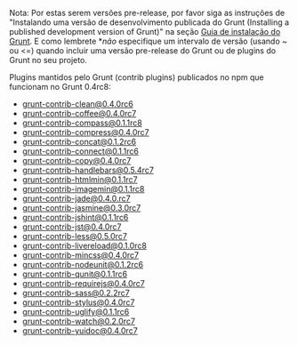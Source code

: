 Nota: Por estas serem versões pre-release, por favor siga as instruções de "Instalando uma versão de desenvolvimento publicada do Grunt (Installing a published development version of Grunt)" na seção [Guia de instalação do Grunt](Installing-grunt.md). E como lembrete **não* especifique um intervalo de versão (usando ~ ou <=) quando incluir uma versão pre-release do Grunt ou de plugins do Grunt no seu projeto.
 
Plugins mantidos pelo Grunt (contrib plugins) publicados no npm que funcionam no Grunt 0.4rc8:

- grunt-contrib-clean@0.4.0rc6
- grunt-contrib-coffee@0.4.0rc7
- grunt-contrib-compass@0.1.1rc8
- grunt-contrib-compress@0.4.0rc7
- grunt-contrib-concat@0.1.2rc6
- grunt-contrib-connect@0.1.1rc6
- grunt-contrib-copy@0.4.0rc7
- grunt-contrib-handlebars@0.5.4rc7
- grunt-contrib-htmlmin@0.1.1rc7
- grunt-contrib-imagemin@0.1.1rc8
- grunt-contrib-jade@0.4.0.rc7
- grunt-contrib-jasmine@0.3.0rc7
- grunt-contrib-jshint@0.1.1rc6
- grunt-contrib-jst@0.4.0rc7
- grunt-contrib-less@0.5.0rc7
- grunt-contrib-livereload@0.1.0rc8
- grunt-contrib-mincss@0.4.0rc7
- grunt-contrib-nodeunit@0.1.2rc6
- grunt-contrib-qunit@0.1.1rc6
- grunt-contrib-requirejs@0.4.0rc7
- grunt-contrib-sass@0.2.2rc7
- grunt-contrib-stylus@0.4.0rc7
- grunt-contrib-uglify@0.1.1rc6
- grunt-contrib-watch@0.2.0rc7
- grunt-contrib-yuidoc@0.4.0rc7